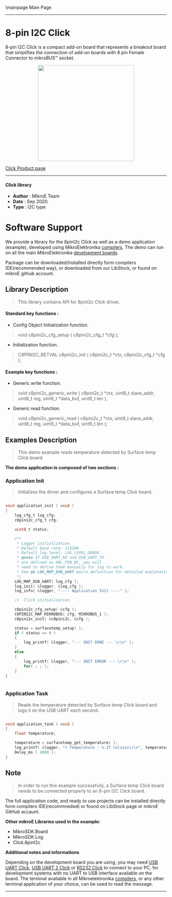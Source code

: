 \mainpage Main Page
 
---
# 8-pin I2C Click

8-pin I2C Click is a compact add-on board that represents a breakout board that simplifies the connection of add-on boards with 8 pin Female Connector to mikroBUS™ socket.

<p align="center">
  <img src="https://download.mikroe.com/images/click_for_ide/8pini2c_click.png" height=300px>
</p>


[Click Product page](https://www.mikroe.com/8-pin-i2c-click)

---


#### Click library 

- **Author**        : MikroE Team
- **Date**          : Sep 2020.
- **Type**          : I2C type


# Software Support

We provide a library for the 8pinI2c Click 
as well as a demo application (example), developed using MikroElektronika 
[compilers](https://shop.mikroe.com/compilers). 
The demo can run on all the main MikroElektronika [development boards](https://shop.mikroe.com/development-boards).

Package can be downloaded/installed directly form compilers IDE(recommended way), or downloaded from our LibStock, or found on mikroE github account. 

## Library Description

> This library contains API for 8pinI2c Click driver.

#### Standard key functions :

- Config Object Initialization function.
> void c8pini2c_cfg_setup ( c8pini2c_cfg_t *cfg ); 
 
- Initialization function.
> C8PINI2C_RETVAL c8pini2c_init ( c8pini2c_t *ctx, c8pini2c_cfg_t *cfg );

#### Example key functions :
 
- Generic write function.
> void c8pini2c_generic_write ( c8pini2c_t *ctx, uint8_t slave_addr, uint8_t reg, uint8_t *data_buf, uint8_t len );

- Generic read function.
> void c8pini2c_generic_read ( c8pini2c_t *ctx, uint8_t slave_addr, uint8_t reg, uint8_t *data_buf, uint8_t len );

## Examples Description

> This demo example reads temperature detected by Surface temp Click board.

**The demo application is composed of two sections :**

### Application Init 

> Initializes the driver and configures a Surface temp Click board.

```c

void application_init ( void )
{
    log_cfg_t log_cfg;
    c8pini2c_cfg_t cfg;

    uint8_t status;

    /** 
     * Logger initialization.
     * Default baud rate: 115200
     * Default log level: LOG_LEVEL_DEBUG
     * @note If USB_UART_RX and USB_UART_TX 
     * are defined as HAL_PIN_NC, you will 
     * need to define them manually for log to work. 
     * See @b LOG_MAP_USB_UART macro definition for detailed explanation.
     */
    LOG_MAP_USB_UART( log_cfg );
    log_init( &logger, &log_cfg );
    log_info( &logger, "---- Application Init ----" );

    //  Click initialization.

    c8pini2c_cfg_setup( &cfg );
    C8PINI2C_MAP_MIKROBUS( cfg, MIKROBUS_1 );
    c8pini2c_init( &c8pini2c, &cfg );

    status = surfacetemp_setup( );
    if ( status == 0 )
    {
        log_printf( &logger, "--- INIT DONE --- \r\n" );
    }
    else
    {
        log_printf( &logger, "--- INIT ERROR --- \r\n" );
        for( ; ; );
    }
}
  
```

### Application Task

> Reads the temperature detected by Surface temp Click board and logs it on the USB UART each second.

```c

void application_task ( void )
{
    float temperature;

    temperature = surfacetemp_get_temperature( );
    log_printf( &logger, "> Temperature : %.2f Celsius\r\n", temperature );
    Delay_ms ( 1000 );
} 

```

## Note

> In order to run this example successfully, a Surface temp Click board needs to be connected properly to an 8-pin I2C Click board.

The full application code, and ready to use projects can be  installed directly form compilers IDE(recommneded) or found on LibStock page or mikroE GitHub accaunt.

**Other mikroE Libraries used in the example:** 

- MikroSDK.Board
- MikroSDK.Log
- Click.8pinI2c

**Additional notes and informations**

Depending on the development board you are using, you may need 
[USB UART Click](https://shop.mikroe.com/usb-uart-click), 
[USB UART 2 Click](https://shop.mikroe.com/usb-uart-2-click) or 
[RS232 Click](https://shop.mikroe.com/rs232-click) to connect to your PC, for 
development systems with no UART to USB interface available on the board. The 
terminal available in all Mikroelektronika 
[compilers](https://shop.mikroe.com/compilers), or any other terminal application 
of your choice, can be used to read the message.



---
